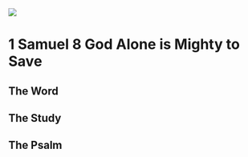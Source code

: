 <img class="intro-right" src="/images/art-david.jpg">

# 1 Samuel 8 God Alone is Mighty to Save

## The Word

## The Study

### 

## The Psalm

